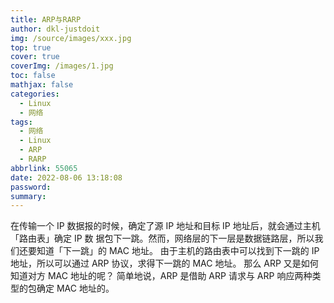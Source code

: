 ```yaml
---
title: ARP与RARP
author: dkl-justdoit
img: /source/images/xxx.jpg
top: true
cover: true
coverImg: /images/1.jpg
toc: false
mathjax: false
categories:
  - Linux
  - 网络
tags:
  - 网络
  - Linux
  - ARP
  - RARP
abbrlink: 55065
date: 2022-08-06 13:18:08
password:
summary:
---
```


在传输一个 IP 数据报的时候，确定了源 IP 地址和目标 IP 地址后，就会通过主机「路由表」确定 IP 数
据包下一跳。然而，网络层的下一层是数据链路层，所以我们还要知道「下一跳」的 MAC 地址。
由于主机的路由表中可以找到下一跳的 IP 地址，所以可以通过 ARP 协议，求得下一跳的 MAC 地址。
那么 ARP 又是如何知道对方 MAC 地址的呢？
简单地说，ARP 是借助 ARP 请求与 ARP 响应两种类型的包确定 MAC 地址的。 

